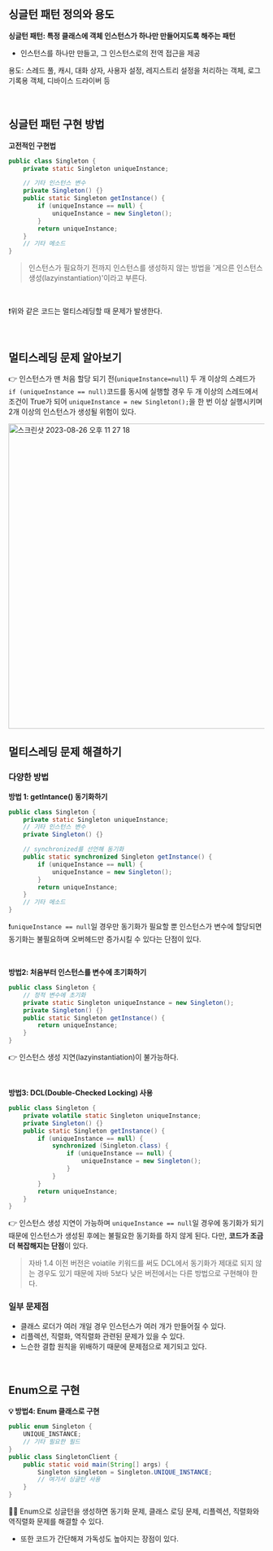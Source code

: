 ## 싱글턴 패턴 정의와 용도

**싱글턴 패턴: 특정 클래스에 객체 인스턴스가 하나만 만들어지도록 해주는 패턴**

- 인스턴스를 하나만 만들고, 그 인스턴스로의 전역 접근을 제공

용도: 스레드 풀, 캐시, 대화 상자, 사용자 설정, 레지스트리 설정을 처리하는 객체, 로그 기록용 객체, 디바이스 드라이버 등

<br>

## 싱글턴 패턴 구현 방법

**고전적인 구현법**

~~~java
public class Singleton {
    private static Singleton uniqueInstance;

    // 기타 인스턴스 변수
    private Singleton() {}
    public static Singleton getInstance() {
        if (uniqueInstance == null) {
            uniqueInstance = new Singleton();
        }
        return uniqueInstance;
    }
    // 기타 메소드
}
~~~

> 인스턴스가 필요하기 전까지 인스턴스를 생성하지 않는 방법을 '게으른 인스턴스 생성(lazyinstantiation)'이라고 부른다.

<br>

❗️위와 같은 코드는 멀티스레딩할 때 문제가 발생한다.

<br>

## 멀티스레딩 문제 알아보기

👉 인스턴스가 맨 처음 할당 되기 전(`uniqueInstance=null`) 두 개 이상의 스레드가 `if (uniqueInstance == null)`코드를 동시에 실행할 경우 두 개 이상의 스레드에서 조건이 True가 되어 `uniqueInstance = new Singleton();`을 한 번 이상 실행시키며 2개 이상의 인스턴스가 생성될 위험이 있다.

<img width="600" alt="스크린샷 2023-08-26 오후 11 27 18" src="https://github.com/b2aconnn/TIL/assets/101120568/6e3d9820-854d-4442-9408-7725d34a76cb">

<br>

## 멀티스레딩 문제 해결하기

### 다양한 방법

**방법 1: getIntance() 동기화하기**

~~~java
public class Singleton {
    private static Singleton uniqueInstance;
    // 기타 인스턴스 변수
    private Singleton() {}

    // synchronized를 선언해 동기화
    public static synchronized Singleton getInstance() {
        if (uniqueInstance == null) {
            uniqueInstance = new Singleton();
        }
        return uniqueInstance;
    }
    // 기타 메소드
}
~~~

❗️`uniqueInstance == null`일 경우만 동기화가 필요할 뿐 인스턴스가 변수에 할당되면 동기화는 불필요하며 오버헤드만 증가시킬 수 있다는 단점이 있다.

<br>

**방법2: 처음부터 인스턴스를 변수에 초기화하기**

~~~java
public class Singleton {
    // 정적 변수에 초기화
    private static Singleton uniqueInstance = new Singleton();
    private Singleton() {}
    public static Singleton getInstance() {
        return uniqueInstance;
    }
}
~~~

👉 인스턴스 생성 지연(lazyinstantiation)이 불가능하다.

<br>

**방법3: DCL(Double-Checked Locking) 사용**

~~~java
public class Singleton {
    private volatile static Singleton uniqueInstance;
    private Singleton() {}
    public static Singleton getInstance() {
        if (uniqueInstance == null) {
            synchronized (Singleton.class) {
                if (uniqueInstance == null) {
                    uniqueInstance = new Singleton();
                }
            }
        }
        return uniqueInstance;
    }
}
~~~

👉 인스턴스 생성 지연이 가능하며 `uniqueInstance == null`일 경우에 동기화가 되기 때문에 인스턴스가 생성된 후에는 불필요한 동기화를 하지 않게 된다. 다만, **코드가 조금 더 복잡해지는 단점**이 있다.

> 자바 1.4 이전 버전은 voiatile 키워드를 써도 DCL에서 동기화가 제대로 되지 않는 경우도 있기 때문에 자바 5보다 낮은 버전에서는 다른 방법으로 구현해야 한다.



### 일부 문제점

- 클래스 로더가 여러 개일 경우 인스턴스가 여러 개가 만들어질 수 있다.
- 리플렉션, 직렬화, 역직렬화 관련된 문제가 있을 수 있다.
- 느슨한 결합 원칙을 위배하기 때문에 문제점으로 제기되고 있다.

<br>

## Enum으로 구현

**💡 방법4: Enum 클래스로 구현**

~~~java
public enum Singleton {
    UNIQUE_INSTANCE;
    // 기타 필요한 필드
}
public class SingletonClient {
    public static void main(String[] args) {
        Singleton singleton = Singleton.UNIQUE_INSTANCE;
        // 여기서 싱글턴 사용
    }
}
~~~

💁‍♂️ Enum으로 싱글턴을 생성하면 동기화 문제, 클래스 로딩 문제, 리플렉션, 직렬화와 역직렬화 문제를 해결할 수 있다.

- 또한 코드가 간단해져 가독성도 높아지는 장점이 있다.
